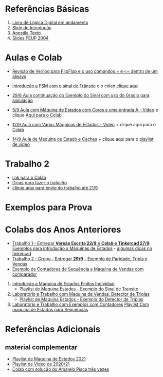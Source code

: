 
# Referências Básicas
1. [Livro de Lógica Digital em andamento](https://colab.research.google.com/drive/19Hx2VVszGURzVRCw6IQqC9SXse4hBxse?usp=sharing)
2. [Slide de Introdução](https://github.com/arduinoufv/inf250/blob/master/Maquina%20de%20Estados%20Finitos/download/introducao.pdf)
3. [Apostila Texto](https://github.com/arduinoufv/inf250/blob/master/Maquina%20de%20Estados%20Finitos/download/fsm.pdf)
4. [Slides FEUP 2004](https://web.fe.up.pt/~aja/PSD2004_05/slides/42-70.pdf)
 
# Aulas e Colab

* [Revisão de Verilog para FlipFlop e o uso comandos = e <= dentro de um always](https://www.youtube.com/playlist?list=PLcvOyD_LMr6kahvAb8uE4z-Q7NPa_4nnw)
* [Introdução a FSM com o sinal de Trânsito](https://www.youtube.com/playlist?list=PLcvOyD_LMr6lQzPd9wp5VsnJSQf4qZ-7L) e o colab [clique aqui](https://colab.research.google.com/drive/1QH_gkbgfoL2nmEw3e4PH8naGjNf2ATNd)
* [29/8 Aula continuação do Exemplo do Sinal com uso do Gradio para simulação](https://www.youtube.com/playlist?list=PLcvOyD_LMr6m2XJdC9m1Z6o8aASHzDSma)
  
* [5/9 Aula com Máquina de Estados com Cores e uma entrada A - Video](https://www.youtube.com/playlist?list=PLcvOyD_LMr6lM7rHR_yP0mRBbQCWWyJl2) e clique [Aqui para o Colab](https://colab.research.google.com/drive/1sJHNdp4R_8ziY4QNLDcyHnVpU0KTXbX0?usp=sharing)
* [12/9 Aula com Várias Máquinas de Estados - Video](https://www.youtube.com/playlist?list=PLcvOyD_LMr6mavVi7VLEDvEuoxstWAhfd) + clique aqui para o [Colab](https://colab.research.google.com/drive/1f8eBLjbXRhE18IV1uNKdJOLdS2FxVmj7?usp=sharing)

* [14/9 Aula de Maquina de Estado e Caches](https://colab.research.google.com/drive/1mB-8C_IhO8Q_kqhWYugCUxUreWOLadyR?usp=sharing) + clique aqui para o [playlist de video](https://www.youtube.com/playlist?list=PLcvOyD_LMr6kliSWm7FMXlX-NJ6QhdSnR)
  
# Trabalho 2

* [link para o Colab](https://colab.research.google.com/drive/1xUynbYyjcn9jxyBCksVnShXZ_KUFPmDm?usp=sharing)
* [Dicas para fazer o trabalho](https://www.youtube.com/playlist?list=PLcvOyD_LMr6nV5hJFH5h5wELFJrpLzP87)
* [clique aqui para envio do trabalho até 21/9](https://forms.gle/S7Ua44WvhPkXdGjc7)

# Exemplos para Prova


# Colabs dos Anos Anteriores
 * [Trabalho 1 - Entregar **Versão Escrita 22/9** e **Colab e Tinkercad 27/9** Exemplos para introdução a Máquinas de Estados](https://colab.research.google.com/drive/1PbSVpL_3nediedSoxAfgE7ibMW5thHZy?usp=sharing) - [algumas dicas no tinkercad](https://youtu.be/HPvzTf_zgtI)
* [Trabalho 2 - Grupo - Entregar **29/9** - Exemplo de Paridade, Tripla e Vendas](https://colab.research.google.com/drive/1eNKWvlzjtjhqw3H3qWdobHE4gMVmZOZU?usp=sharing)
* [Exemplo de Contadores de Sequência e Maquina de Vendas com comparador](https://colab.research.google.com/drive/1yh2UZG6YACchVNhNzoL3PH67On-aAbQb?usp=sharing)

1. [Introdução a Máquina de Estados Finitos Individual](https://colab.research.google.com/drive/14MYkd-IVFysKOHlQRZTR3jUiHcL83omW?usp=sharing)
   * [Playlist de Maquina Estados - Exemplo do Sinal de Transito](https://www.youtube.com/playlist?list=PLcvOyD_LMr6m4TGuZiSGuPDHyzEqPoqtb)
2. [Laboratório e Trabalho com Maquina de Vendas, Detector de Triplas  ](https://colab.research.google.com/drive/1ug2SJxz-u-Cb0EpXEn_eSnOvqpQE4EFh?usp=sharing)
   * [Playlist de Maquina Estados - Exemplo do Detector de Triplas](https://www.youtube.com/playlist?list=PLcvOyD_LMr6kBdSQcKKsR16C6CsQhCAjJ)
3. [ Laboratório e Trabalho com Exemplos com Contadores](https://colab.research.google.com/drive/1IbYN7mq5kUhaqTWDolTMkwhBD71d4jPy?usp=sharing)
    [Playlist Com maquina de Estados para Sequencias](https://www.youtube.com/playlist?list=PLcvOyD_LMr6n7F25wsZSpg0uU2h2PxolO)
  
# Referências Adicionais

## material complementar
* [Playlist de Maquina de Estados 2021](https://www.youtube.com/playlist?list=PLcvOyD_LMr6m4TGuZiSGuPDHyzEqPoqtb)
* [Playlist de Vídeo de 2020/21](https://www.youtube.com/playlist?list=PLcvOyD_LMr6kvCM9UgFxOmSUlMuzBei6Q)
* [Colab com solução do Amarelo Pisca três vezes](https://colab.research.google.com/drive/1CCeYejcOJkLq2t0F92sGssm6ee31Hbd9?usp=sharing)

